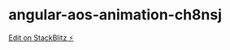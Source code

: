 # angular-aos-animation-ch8nsj

[Edit on StackBlitz ⚡️](https://stackblitz.com/edit/angular-aos-animation-ch8nsj)
